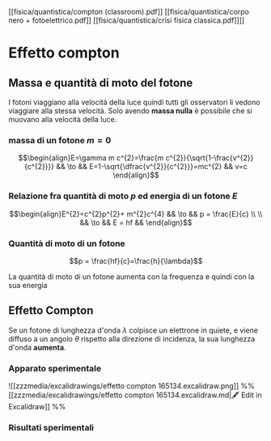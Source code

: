 [[fisica/quantistica/compton (classroom).pdf]]
[[fisica/quantistica/corpo nero + fotoelettrico.pdf]]
[[fisica/quantistica/crisi fisica classica.pdf]]]]
# Effetto compton
## Massa e quantità di moto del fotone
I fotoni viaggiano alla velocità della luce quindi tutti gli osservatori li vedono viaggiare alla stessa velocità. Solo avendo **massa nulla** è possibile che si muovano alla velocità della luce.
### massa di un fotone $m=0$
$$\begin{align}E=\gamma m c^{2}=\frac{m c^{2}}{\sqrt{1-\frac{v^{2}}{c^{2}}}} && \to && E=1-\sqrt{\dfrac{v^{2}}{c^{2}}}=mc^{2} && v=c \end{align}$$

### Relazione fra quantità di moto $p$ ed energia di un fotone $E$ 
$$\begin{align}E^{2}=c^{2}p^{2}+ m^{2}c^{4} && \to && p = \frac{E}{c} \\ \\ && \to && E = hf && \end{align}$$

### Quantità di moto di un fotone
$$p = \frac{hf}{c}=\frac{h}{\lambda}$$

La quantità di moto di un fotone aumenta con la frequenza e quindi con la sua energia
## Effetto Compton
Se un fotone di lunghezza d'onda $\lambda$ colpisce un elettrone in quiete, e viene diffuso a un angolo $\theta$ rispetto alla direzione di incidenza, la sua lunghezza d'onda **aumenta**.
### Apparato sperimentale
![[zzzmedia/excalidrawings/effetto compton 165134.excalidraw.png]]
%% [[zzzmedia/excalidrawings/effetto compton 165134.excalidraw.md|🖋 Edit in Excalidraw]] %%
### Risultati sperimentali
